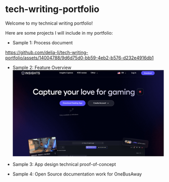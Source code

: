 # tech-writing-portfolio
Welcome to my technical writing portfolio!

Here are some projects I will include in my portfolio:
* Sample 1: Process document


https://github.com/delia-li/tech-writing-portfolio/assets/14004788/9d6d75d0-bb59-4eb2-b576-d232e4916db1



* Sample 2: Feature Overview
![Hero image of Insights capture download page](./insights_capture/hero_image.png?raw=true)

* Sample 3: App design technical proof-of-concept

* Sample 4: Open Source documentation work for OneBusAway
